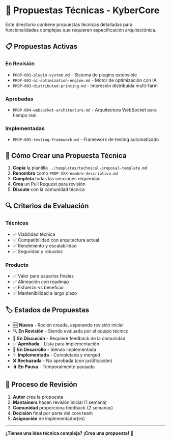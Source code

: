 # 📁 Propuestas Técnicas - KyberCore

Este directorio contiene propuestas técnicas detalladas para funcionalidades complejas que requieren especificación arquitectónica.

## 📋 Propuestas Activas

### En Revisión
- `PROP-001-plugin-system.md` - Sistema de plugins extensible
- `PROP-002-ai-optimization-engine.md` - Motor de optimización con IA
- `PROP-003-distributed-printing.md` - Impresión distribuida multi-farm

### Aprobadas
- `PROP-004-websocket-architecture.md` - Arquitectura WebSocket para tiempo real

### Implementadas
- `PROP-005-testing-framework.md` - Framework de testing automatizado

## 📝 Cómo Crear una Propuesta Técnica

1. **Copia** la plantilla `../templates/technical-proposal-template.md`
2. **Renombra** como `PROP-XXX-nombre-descriptivo.md`
3. **Completa** todas las secciones requeridas
4. **Crea** un Pull Request para revisión
5. **Discute** con la comunidad técnica

## 🔍 Criterios de Evaluación

### Técnicos
- ✅ Viabilidad técnica
- ✅ Compatibilidad con arquitectura actual
- ✅ Rendimiento y escalabilidad
- ✅ Seguridad y robustez

### Producto
- ✅ Valor para usuarios finales
- ✅ Alineación con roadmap
- ✅ Esfuerzo vs beneficio
- ✅ Mantenibilidad a largo plazo

## 🏷️ Estados de Propuestas

- 🆕 **Nueva** - Recién creada, esperando revisión inicial
- 🔍 **En Revisión** - Siendo evaluada por el equipo técnico
- 💬 **En Discusión** - Requiere feedback de la comunidad
- ✅ **Aprobada** - Lista para implementación
- 🚧 **En Desarrollo** - Siendo implementada
- ✨ **Implementada** - Completada y merged
- ❌ **Rechazada** - No aprobada (con justificación)
- ⏸️ **En Pausa** - Temporalmente pausada

## 👥 Proceso de Revisión

1. **Autor** crea la propuesta
2. **Mantainers** hacen revisión inicial (1 semana)
3. **Comunidad** proporciona feedback (2 semanas)
4. **Decisión** final por parte del core team
5. **Asignación** de implementador(es)

---

**¿Tienes una idea técnica compleja? ¡Crea una propuesta!** 🚀
